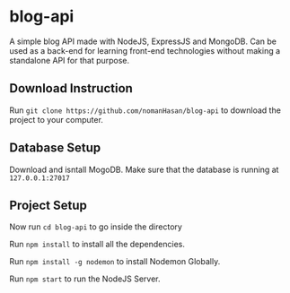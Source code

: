 # blog-api
A simple blog API made with NodeJS, ExpressJS and MongoDB. Can be used as a back-end for learning front-end technologies without making a standalone API for that purpose.


## Download Instruction

Run `git clone https://github.com/nomanHasan/blog-api` to download the project to your computer.


## Database Setup

Download and isntall MogoDB.
Make sure that the database is running at `127.0.0.1:27017`


## Project Setup

Now run `cd blog-api` to go inside the directory

Run `npm install` to install all the dependencies.

Run `npm install -g nodemon` to install Nodemon Globally.

Run `npm start` to run the NodeJS Server.
